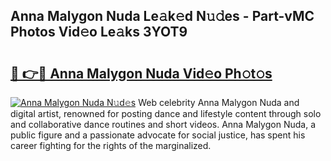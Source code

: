 ## Anna Malygon Nuda Le𝚊k𝚎d N𝚞𝚍es - Part-vMC Photos Vid𝚎o Le𝚊ks 3YOT9

# <h2><a href="http://fbf9moq.evod.top/?m=Anna+Malygon+Nuda">🔗 👉🔴 Anna Malygon Nuda Vid𝚎o Ph𝚘t𝚘s</a></h2>

[![Anna Malygon Nuda N𝚞d𝚎s](https://i.imgur.com/8V9OHl7.gif)](http://fbf9moq.evod.top/?m=Anna+Malygon+Nuda)
Web celebrity Anna Malygon Nuda and digital artist, renowned for posting dance and lifestyle content through solo and collaborative dance routines and short videos. Anna Malygon Nuda, a public figure and a passionate advocate for social justice, has spent his career fighting for the rights of the marginalized. 
